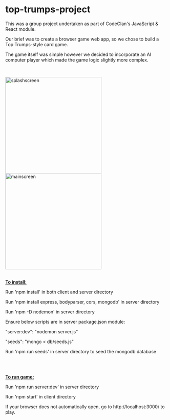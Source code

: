 # top-trumps-project



This was a group project undertaken as part of CodeClan's JavaScript & React module.

Our brief was to create a browser game web app, so we chose to build a Top Trumps-style card game. 

The game itself was simple however we decided to incorporate an AI computer player which made the game logic slightly more complex. 

<br>

<img width="300" height="auto" alt="splashscreen" src="https://user-images.githubusercontent.com/76786476/122687822-72aa3880-d210-11eb-991c-ff3f8116841a.png">        <img width="300" height="auto" alt="mainscreen" src="https://user-images.githubusercontent.com/76786476/122687828-7dfd6400-d210-11eb-94ec-adcbf2326b75.png">
<br><br>

<b><u>To install:</u> </b>

Run 'npm install' in both client and server directory

Run 'npm install express, bodyparser, cors, mongodb' in server directory

Run 'npm -D nodemon' in server directory

Ensure below scripts are in server package.json module:

"server:dev": "nodemon server.js"

"seeds": "mongo < db/seeds.js"


Run 'npm run seeds' in server directory to seed the mongodb database

<br><br>

<b><u>To run game: </u> </b>

Run 'npm run server:dev' in server directory 

Run 'npm start' in client directory



If your browser does not automatically open, go to http://localhost:3000/ to play.

